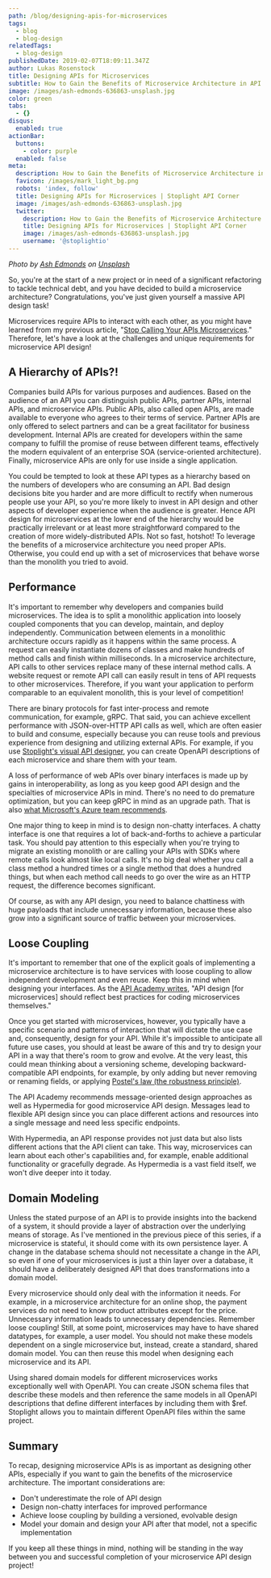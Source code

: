 ```yaml
---
path: /blog/designing-apis-for-microservices
tags:
  - blog
  - blog-design
relatedTags:
  - blog-design
publishedDate: 2019-02-07T18:09:11.347Z
author: Lukas Rosenstock
title: Designing APIs for Microservices
subtitle: How to Gain the Benefits of Microservice Architecture in API Design
image: /images/ash-edmonds-636863-unsplash.jpg
color: green
tabs:
  - {}
disqus:
  enabled: true
actionBar:
  buttons:
    - color: purple
  enabled: false
meta:
  description: How to Gain the Benefits of Microservice Architecture in API Design
  favicon: /images/mark_light_bg.png
  robots: 'index, follow'
  title: Designing APIs for Microservices | Stoplight API Corner
  image: /images/ash-edmonds-636863-unsplash.jpg
  twitter:
    description: How to Gain the Benefits of Microservice Architecture in API Design
    title: Designing APIs for Microservices | Stoplight API Corner
    image: /images/ash-edmonds-636863-unsplash.jpg
    username: '@stoplightio'
---
```

*Photo by [Ash Edmonds](https://unsplash.com/photos/XZ0xN0hmpi4) on [Unsplash](https://unsplash.com)*

So, you're at the start of a new project or in need of a significant refactoring to tackle technical debt, and you have decided to build a microservice architecture? Congratulations, you've just given yourself a massive API design task!

Microservices require APIs to interact with each other, as you might have learned from my previous article, "[Stop Calling Your APIs Microservices](https://stoplight.io/blog/stop-calling-your-apis-microservices-e165a80eba9d/)." Therefore, let's have a look at the challenges and unique requirements for microservice API design!

## A Hierarchy of APIs?!

Companies build APIs for various purposes and audiences. Based on the audience of an API you can distinguish public APIs, partner APIs, internal APIs, and microservice APIs. Public APIs, also called open APIs, are made available to everyone who agrees to their terms of service. Partner APIs are only offered to select partners and can be a great facilitator for business development. Internal APIs are created for developers within the same company to fulfill the promise of reuse between different teams, effectively the modern equivalent of an enterprise SOA (service-oriented architecture). Finally, microservice APIs are only for use inside a single application.

You could be tempted to look at these API types as a hierarchy based on the numbers of developers who are consuming an API. Bad design decisions bite you harder and are more difficult to rectify when numerous people use your API, so you're more likely to invest in API design and other aspects of developer experience when the audience is greater. Hence API design for microservices at the lower end of the hierarchy would be practically irrelevant or at least more straightforward compared to the creation of more widely-distributed APIs. Not so fast, hotshot! To leverage the benefits of a microservice architecture you need proper APIs. Otherwise, you could end up with a set of microservices that behave worse than the monolith you tried to avoid.

## Performance

It's important to remember why developers and companies build microservices. The idea is to split a monolithic application into loosely coupled components that you can develop, maintain, and deploy independently. Communication between elements in a monolithic architecture occurs rapidly as it happens within the same process. A request can easily instantiate dozens of classes and make hundreds of method calls and finish within milliseconds. In a microservice architecture, API calls to other services replace many of these internal method calls. A website request or remote API call can easily result in tens of API requests to other microservices. Therefore, if you want your application to perform comparable to an equivalent monolith, this is your level of competition!

There are binary protocols for fast inter-process and remote communication, for example, gRPC. That said, you can achieve excellent performance with JSON-over-HTTP API calls as well, which are often easier to build and consume, especially because you can reuse tools and previous experience from designing and utilizing external APIs. For example, if you use [Stoplight's visual API designer](https://stoplight.io/design), you can create OpenAPI descriptions of each microservice and share them with your team.

A loss of performance of web APIs over binary interfaces is made up by gains in interoperability, as long as you keep good API design and the specialties of microservice APIs in mind. There's no need to do premature optimization, but you can keep gRPC in mind as an upgrade path. That is also [what Microsoft's Azure team recommends](https://docs.microsoft.com/en-us/azure/architecture/microservices/api-design).

One major thing to keep in mind is to design non-chatty interfaces. A chatty interface is one that requires a lot of back-and-forths to achieve a particular task. You should pay attention to this especially when you're trying to migrate an existing monolith or are calling your APIs with SDKs where remote calls look almost like local calls. It's no big deal whether you call a class method a hundred times or a single method that does a hundred things, but when each method call needs to go over the wire as an HTTP request, the difference becomes significant.

Of course, as with any API design, you need to balance chattiness with huge payloads that include unnecessary information, because these also grow into a significant source of traffic between your microservices.

## Loose Coupling

It's important to remember that one of the explicit goals of implementing a microservice architecture is to have services with loose coupling to allow independent development and even reuse. Keep this in mind when designing your interfaces. As the [API Academy writes](https://www.apiacademy.co/lessons/2016/06/api-design-304-api-design-for-microservices), "API design [for microservices] should reflect best practices for coding microservices themselves."

Once you get started with microservices, however, you typically have a specific scenario and patterns of interaction that will dictate the use case and, consequently, design for your API. While it's impossible to anticipate all future use cases, you should at least be aware of this and try to design your API in a way that there's room to grow and evolve. At the very least, this could mean thinking about a versioning scheme, developing backward-compatible API endpoints, for example, by only adding but never removing or renaming fields, or applying [Postel's law (the robustness principle)](https://en.wikipedia.org/wiki/Robustness_principle).

The API Academy recommends message-oriented design approaches as well as Hypermedia for good microservice API design. Messages lead to flexible API design since you can place different actions and resources into a single message and need less specific endpoints.

With Hypermedia, an API response provides not just data but also lists different actions that the API client can take. This way, microservices can learn about each other's capabilities and, for example, enable additional functionality or gracefully degrade. As Hypermedia is a vast field itself, we won't dive deeper into it today.

## Domain Modeling

Unless the stated purpose of an API is to provide insights into the backend of a system, it should provide a layer of abstraction over the underlying means of storage. As I've mentioned in the previous piece of this series, if a microservice is stateful, it should come with its own persistence layer. A change in the database schema should not necessitate a change in the API, so even if one of your microservices is just a thin layer over a database, it should have a deliberately designed API that does transformations into a domain model.

Every microservice should only deal with the information it needs. For example, in a microservice architecture for an online shop, the payment services do not need to know product attributes except for the price. Unnecessary information leads to unnecessary dependencies. Remember loose coupling! Still, at some point, microservices may have to have shared datatypes, for example, a user model. You should not make these models dependent on a single microservice but, instead, create a standard, shared domain model. You can then reuse this model when designing each microservice and its API.

Using shared domain models for different microservices works exceptionally well with OpenAPI. You can create JSON schema files that describe these models and then reference the same models in all OpenAPI descriptions that define different interfaces by including them with $ref. Stoplight allows you to maintain different OpenAPI files within the same project.

## Summary

To recap, designing microservice APIs is as important as designing other APIs, especially if you want to gain the benefits of the microservice architecture. The important considerations are:

- Don't underestimate the role of API design
- Design non-chatty interfaces for improved performance
- Achieve loose coupling by building a versioned, evolvable design
- Model your domain and design your API after that model, not a specific implementation

If you keep all these things in mind, nothing will be standing in the way between you and successful completion of your microservice API design project!

